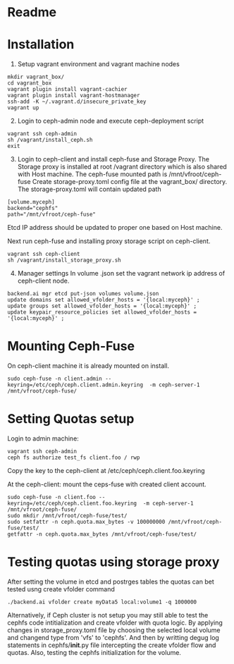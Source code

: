 # Readme


# Installation
1. Setup vagrant environment and vagrant machine nodes
 ```
 mkdir vagrant_box/
 cd vagrant_box
 vagrant plugin install vagrant-cachier
 vagrant plugin install vagrant-hostmanager
 ssh-add -K ~/.vagrant.d/insecure_private_key
 vagrant up
```
2. Login to ceph-admin node and execute ceph-deployment script

```
vagrant ssh ceph-admin
sh /vagrant/install_ceph.sh
exit
```

3. Login to ceph-client and install ceph-fuse and Storage Proxy.
The Storage proxy is installed at root /vagrant directory which is also shared with Host machine.
The ceph-fuse mounted path is /mnt/vfroot/ceph-fuse
Create storage-proxy.toml config file at the vagrant_box/ directory.
The storage-proxy.toml will contain updated path 
```
[volume.myceph]
backend="cephfs"
path="/mnt/vfroot/ceph-fuse"
```
Etcd IP address should be updated to proper one based on Host machine.

Next run ceph-fuse and installing proxy storage script on ceph-client.

```
vagrant ssh ceph-client
sh /vagrant/install_storage_proxy.sh
```

4. Manager settings
In volume .json set the vagrant network ip address of ceph-client node.
```
backend.ai mgr etcd put-json volumes volume.json
update domains set allowed_vfolder_hosts = '{local:myceph}' ;
update groups set allowed_vfolder_hosts = '{local:myceph}' ;
update keypair_resource_policies set allowed_vfolder_hosts = '{local:myceph}' ;
```

# Mounting Ceph-Fuse
On ceph-client machine it is already mounted on install.
```
sudo ceph-fuse -n client.admin --keyring=/etc/ceph/ceph.client.admin.keyring  -m ceph-server-1 /mnt/vfroot/ceph-fuse/
```

# Setting Quotas setup
Login to admin machine: 
```
vagrant ssh ceph-admin
ceph fs authorize test_fs client.foo / rwp
```

Copy the key to the ceph-client at /etc/ceph/ceph.client.foo.keyring

At the ceph-client: mount the ceps-fuse with created client account. 
```
sudo ceph-fuse -n client.foo --keyring=/etc/ceph/ceph.client.foo.keyring  -m ceph-server-1 /mnt/vfroot/ceph-fuse/
sudo mkdir /mnt/vfroot/ceph-fuse/test/
sudo setfattr -n ceph.quota.max_bytes -v 100000000 /mnt/vfroot/ceph-fuse/test/
getfattr -n ceph.quota.max_bytes /mnt/vfroot/ceph-fuse/test/
```

# Testing quotas using storage proxy
After setting the volume in etcd and postrges tables the quotas can bet tested usng create vfolder command

```
./backend.ai vfolder create myData5 local:volume1 -q 1000000
```

Alternatively, if Ceph cluster is not setup you may still able to test the cephfs code intitialization and create vfolder with quota logic.
By applying changes in storage_proxy.toml file by choosing the selected local volume and changend type from 'vfs' to 'cephfs'.
And then by writting degug log statements in cephfs/__init__.py file intercepting the create vfolder flow and quotas. Also, testing the cephfs initialization for the volume.